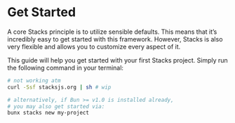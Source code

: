 # Get Started

A core Stacks principle is to utilize sensible defaults. This means that it’s incredibly easy to get started with this framework. However, Stacks is also very flexible and allows you to customize every aspect of it.

This guide will help you get started with your first Stacks project. Simply run the following command in your terminal:

```bash
# not working atm
curl -Ssf stacksjs.org | sh # wip

# alternatively, if Bun >= v1.0 is installed already,
# you may also get started via:
bunx stacks new my-project
```
